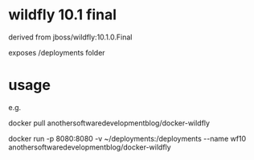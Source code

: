 
# wildfly 10.1 final

derived from jboss/wildfly:10.1.0.Final

exposes /deployments folder

# usage

e.g.

docker pull anothersoftwaredevelopmentblog/docker-wildfly

docker run -p 8080:8080 -v ~/deployments:/deployments --name wf10 anothersoftwaredevelopmentblog/docker-wildfly


